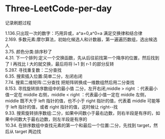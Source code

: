 # Three-LeetCode-per-day

记录刷题过程

1.136.只出现一次的数字：巧用异或，a^a=0,a^0=a 满足交换律和结合律  
2.169. 多数元素:摩尔算法，初始化候选人和计数器，第一遍遍历数组，选出候选人  
3.75. 颜色分类:排序秒了  
4.31. 下一个排列:定义一个交换函数，先从后往前找第一个降序的位置，然后找到了 l 再找比 l 大的就交换，最后将将 l+1 到 r-1 的部分反转  
5.287. 寻找重复数：二分查找  
6.35. 搜索插入位置:简单二分，左闭右闭  
7.74. 搜索二维矩阵:二分查找 把矩阵转换成一维数组然后用二分查找  
8.153. 寻找旋转排序数组中的最小值 二分，左开右闭,middle > right ：代表最小值一定在 middle 右侧，middle < right ：代表最小值一定在 middle 左侧，middle 既不大于 left 指针的值，也不小于 right 指针的值，代表着 middle 可能等于 left 指针的值，或者 right 指针的值，这时候让 right--找  
9.33. 搜索旋转排序数组:二分，如果中间数小于最右边数，则右半段是有序的，如果中间数大于最右边数，则左半段是有序的  
10.34. 在排序数组中查找元素的第一个和最后一个位置:二分，先找到 target，然后从 target 两边找

